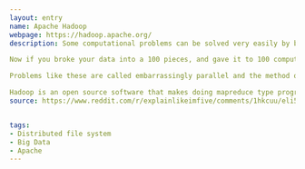 ```yaml
---
layout: entry
name: Apache Hadoop
webpage: https://hadoop.apache.org/
description: Some computational problems can be solved very easily by breaking down the data into smaller buckets. For (a rather simple) example, say you're trying to find the largest number in a hundred million numbers. You can look through all of them one by one. Say you have a powerful computer than can look through a million numbers an hour, you'll need 100 hours or little over 4 days to do this.

Now if you broke your data into a 100 pieces, and gave it to 100 computers, each computer will find its largest number in 1 hour and then you spend a few more seconds to find the largest among those hundred, you're pretty much done in about an hour.

Problems like these are called embarrassingly parallel and the method of breaking it down(Mapping) into pieces and then joining the individual results to form a global result(Reducing) was described in a Google paper, and the technique is called MapReduce.

Hadoop is an open source software that makes doing mapreduce type programming easier. You dont have to worry about installing the program on your 100 machines, breaking your initial data into pieces, copying it to all 100 machines, copying results over from 100 machines, etc. All the housekeeping is managed by Hadoop. Once you setup a hadoop cluster over the 100 machines, you can give it any program and data and it takes care of all the behind the scenes work and give you back the result.
source: https://www.reddit.com/r/explainlikeimfive/comments/1hkcuu/eli5_hadoop/cav5wyl?utm_source=share&utm_medium=web2x


tags:
- Distributed file system
- Big Data
- Apache
---
```

